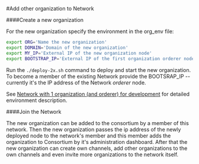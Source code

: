 #Add other organization to Network

####Create a new organization

For the new organization specify the environment in the org_env file: 
```bash
export ORG='Name the new organization'
export DOMAIN='Domain of the new organization'
export MY_IP='External IP of the new organization node'
export BOOTSTRAP_IP='External IP of the first organization orderer node'
```    

Run the `./deploy-2x.sh` command to deploy and start the new organization. To become a member of the existing Network 
provide the BOOTSRAP_IP -- currently it's the IP address of the Network  _orderer_ node.

See [Network with 1 organization (and orderer) for development](docs/network-one-org.md) for detailed environment
description.

####Join the Network

The new organization can be added to the consortium by a member of this network.
Then the new organization passes the ip address of the newly deployed node to the network's member 
and this member adds the organization to Consortium by it's administration dashboard.
After that the new organization can create own channels, add other organizations to the own channels and 
even invite more organizations to the network itself.     

